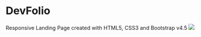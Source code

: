# DevFolio
Responsive Landing Page created with HTML5, CSS3 and Bootstrap v4.5
![](DevFolio-min.gif)
